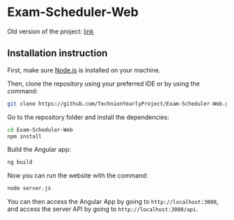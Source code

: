 # Exam-Scheduler-Web
Old version of the project: [link](https://github.com/TechnionYearlyProject/Exam-Scheduler)
## Installation instruction
First, make sure [Node.js](https://nodejs.org/en/) is installed on your machine.

Then, clone the repository using your preferred IDE or by using the command:
```bash
git clone https://github.com/TechnionYearlyProject/Exam-Scheduler-Web.git
```
Go to the repository folder and install the dependencies:
```bash
cd Exam-Scheduler-Web
npm install
```
Build the Angular app:
```bash
ng build
```
Now you can run the website with the command:
```bash
node server.js
```
You can then access the Angular App by going to `http://localhost:3000`, and access the server API by going to `http://localhost:3000/api`. 
